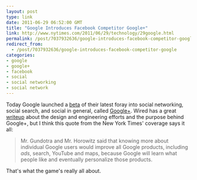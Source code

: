 ```yaml
---
layout: post
type: link
date: 2011-06-29 06:52:00 GMT
title: "Google Introduces Facebook Competitor Google+"
link: http://www.nytimes.com/2011/06/29/technology/29google.html
permalink: /post/7037932636/google-introduces-facebook-competitor-google
redirect_from: 
  - /post/7037932636/google-introduces-facebook-competitor-google
categories:
- google
- google+
- facebook
- social
- social networking
- social network
---
```

<p>Today Google launched a <a href="http://plus.google.com">beta</a> of their latest foray into social networking, social search, and social in general, called <a href="http://www.google.com/intl/en-US/+/demo/">Google+</a>. Wired has a great <a href="
http://www.wired.com/epicenter/2011/06/inside-google-plus-social/all/1">writeup</a> about the design and engineering efforts and the purpose behind Google+, but I think this quote from the New York Times' coverage says it all:</p>

<blockquote>Mr. Gundotra and Mr. Horowitz said that knowing more about individual Google users would improve all Google products, including <i>ads</i>, search, YouTube and maps, because Google will learn what people like and eventually personalize those products.</blockquote>
<p>That's what the game's really all about.</p>